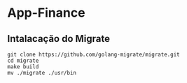 # App-Finance

## Intalacação do Migrate 
    git clone https://github.com/golang-migrate/migrate.git
    cd migrate
    make build
    mv ./migrate ./usr/bin